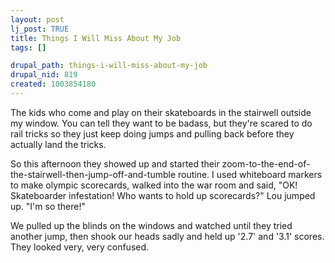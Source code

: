 ```yaml
--- 
layout: post
lj_post: TRUE
title: Things I Will Miss About My Job
tags: []

drupal_path: things-i-will-miss-about-my-job
drupal_nid: 819
created: 1003854180
---
```

The kids who come and play on their skateboards in the stairwell outside my window. You can tell they want to be badass, but they're scared to do rail tricks so they just keep doing jumps and pulling back before they actually land the tricks.

So this afternoon they showed up and started their zoom-to-the-end-of-the-stairwell-then-jump-off-and-tumble routine. I used whiteboard markers to make olympic scorecards, walked into the war room and said, "OK! Skateboarder infestation! Who wants to hold up scorecards?" Lou jumped up. "I'm so there!"

We pulled up the blinds on the windows and watched until they tried another jump, then shook our heads sadly and held up '2.7' and '3.1' scores. They looked very, very confused.
